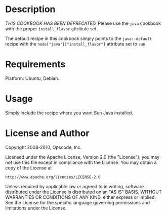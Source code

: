 Description
===========

*THIS COOKBOOK HAS BEEN DEPRECATED.*  Please use the `java` cookbook with the proper `install_flavor` attribute set.

The default recipe in this cookbook simply points to the `java::default` recipe with the `node["java"]["install_flavor"]` attribute set to `sun`

Requirements
============

Platform: Ubuntu, Debian.

Usage
=====

Simply include the recipe where you want Sun Java installed.

License and Author
==================

Copyright 2008-2010, Opscode, Inc.

Licensed under the Apache License, Version 2.0 (the "License");
you may not use this file except in compliance with the License.
You may obtain a copy of the License at

    http://www.apache.org/licenses/LICENSE-2.0

Unless required by applicable law or agreed to in writing, software
distributed under the License is distributed on an "AS IS" BASIS,
WITHOUT WARRANTIES OR CONDITIONS OF ANY KIND, either express or implied.
See the License for the specific language governing permissions and
limitations under the License.
